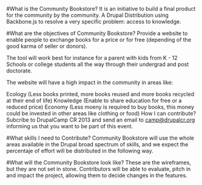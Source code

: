 #What is the Community Bookstore?
It is an initiative to build a final product for the community by the community. A Drupal Distribution using Backbone.js to resolve a very specific problem: access to knowledge.

#What are the objectives of Community Bookstore?
Provide a website to enable people to exchange books for a price or for free (depending of the good karma of seller or donors).

The tool will work best for instance for a parent with kids from K - 12 Schools or college students all the way through their undergrad and post doctorate.

The website will have a high impact in the community in areas like:

Ecology (Less books printed, more books reused and more books recycled at their end of life)
Knowledge (Enable to share education for free or a reduced price)
Economy (Less moeny is required to buy books, this money could be invested in other areas like clothing or food)
How I can contribute? 
Subcribe to DrupalCamp CR 2013 and send an email to camp@drupalcr.org informing us that you want to be part of this event.

#What skills I need to Contribute?
Community Bookstore will use the whole areas available in the Drupal broad spectrum of skills, and we expect the percentaje of effort will be distributed in the following way.

#What will the Community Bookstore look like?
These are the wireframes, but they are not set in stone. Contributors will be able to evaluate, pitch in and impact the project, allowing them to decide changes in the features.
